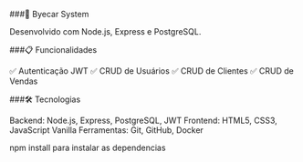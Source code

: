 ###🚗 Byecar System

Desenvolvido com Node.js, Express e PostgreSQL.

###📋 Funcionalidades

✅ Autenticação JWT
✅ CRUD de Usuários
✅ CRUD de Clientes
✅ CRUD de Vendas

###🛠️ Tecnologias

Backend: Node.js, Express, PostgreSQL, JWT
Frontend: HTML5, CSS3, JavaScript Vanilla
Ferramentas: Git, GitHub, Docker

npm install para instalar as dependencias
